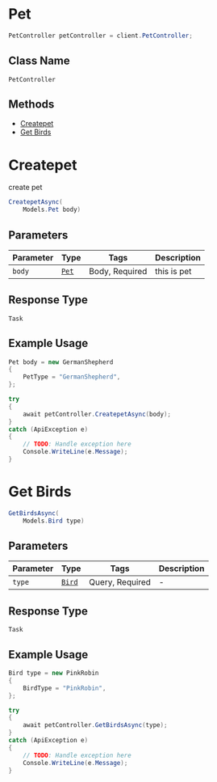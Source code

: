 # Pet

```csharp
PetController petController = client.PetController;
```

## Class Name

`PetController`

## Methods

* [Createpet](../../doc/controllers/pet.md#createpet)
* [Get Birds](../../doc/controllers/pet.md#get-birds)


# Createpet

create pet

```csharp
CreatepetAsync(
    Models.Pet body)
```

## Parameters

| Parameter | Type | Tags | Description |
|  --- | --- | --- | --- |
| `body` | [`Pet`](../../doc/models/pet.md) | Body, Required | this is pet |

## Response Type

`Task`

## Example Usage

```csharp
Pet body = new GermanShepherd
{
    PetType = "GermanShepherd",
};

try
{
    await petController.CreatepetAsync(body);
}
catch (ApiException e)
{
    // TODO: Handle exception here
    Console.WriteLine(e.Message);
}
```


# Get Birds

```csharp
GetBirdsAsync(
    Models.Bird type)
```

## Parameters

| Parameter | Type | Tags | Description |
|  --- | --- | --- | --- |
| `type` | [`Bird`](../../doc/models/bird.md) | Query, Required | - |

## Response Type

`Task`

## Example Usage

```csharp
Bird type = new PinkRobin
{
    BirdType = "PinkRobin",
};

try
{
    await petController.GetBirdsAsync(type);
}
catch (ApiException e)
{
    // TODO: Handle exception here
    Console.WriteLine(e.Message);
}
```


